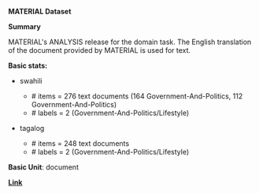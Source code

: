 **MATERIAL Dataset**

**Summary**

MATERIAL's ANALYSIS release for the domain task. The English translation of the document provided by MATERIAL is used for text.

**Basic stats:**


- swahili
    + \# items = 276 text documents (164 Government-And-Politics, 112 Government-And-Politics)
    + \# labels = 2 (Government-And-Politics/Lifestyle)


- tagalog
    + \# items = 248 text documents
    + \# labels = 2 (Government-And-Politics/Lifestyle)


**Basic Unit**: document


[**Link**](/export/a05/mahsay/domain/miniscale/mlvae/tasks/datasets/domain/)



